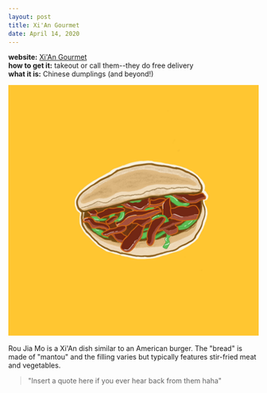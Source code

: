 ```yaml
---
layout: post
title: Xi'An Gourmet
date: April 14, 2020
---
```


<div class="message">
  <b>website:</b> <a href= "https://www.xiangourmetmd.com/">Xi'An Gourmet</a>
  <br>
  <b>how to get it:</b> takeout or call them--they do free delivery
  <br>
  <b>what it is:</b> Chinese dumplings (and beyond!)
</div>

![chinese burger from dumplings and beyond](public/images/Rou_Jia_Mo.jpg)

Rou Jia Mo is a Xi'An dish similar to an American burger. The "bread" is made of "mantou" and the filling varies but typically features stir-fried meat and vegetables.

> "Insert a quote here if you ever hear back from them haha"
